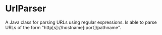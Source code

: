 # UrlParser
A Java class for parsing URLs using regular expressions. Is able to parse URLs of the form "http[s]://hostname[:port]/pathname".

